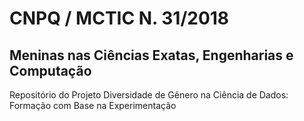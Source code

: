 # CNPQ / MCTIC N. 31/2018 
## Meninas nas Ciências Exatas, Engenharias e Computação

Repositório do Projeto Diversidade de Gênero na Ciência de Dados: Formação com Base na Experimentação
